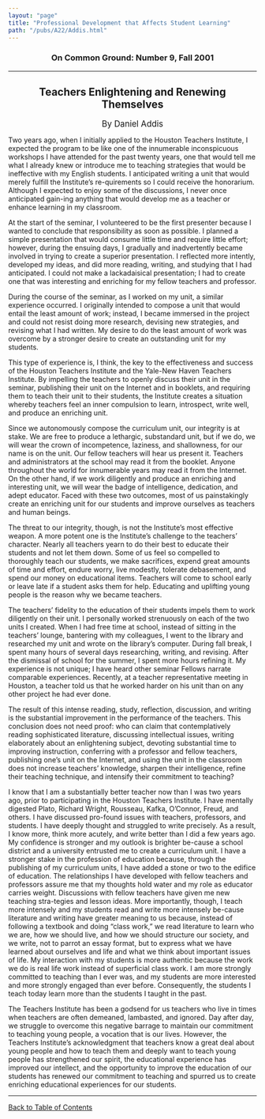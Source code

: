 ```yaml
---
layout: "page"
title: "Professional Development that Affects Student Learning"
path: "/pubs/A22/Addis.html"
---
```

<main>
<h3 align="CENTER">On Common Ground: Number 9, Fall 2001</h3>
<hr/>
<h2 align="CENTER">Teachers Enlightening and Renewing Themselves</h2>
<p align="CENTER"><big> By Daniel Addis</big></p>
<p>Two years ago, when I initially applied to the Houston Teachers Institute, I expected the program to be like one of the innumerable inconspicuous workshops I have attended for the past twenty years, one that would tell me what I already knew or introduce me to teaching strategies that would be ineffective with my English students. I anticipated writing a unit that would merely fulfill the Institute’s re-quirements so I could receive the honorarium. Although I expected to enjoy some of the discussions, I never once anticipated gain-ing anything that would develop me as a teacher or enhance learning in my classroom.</p>
<p>At the start of the seminar, I volunteered to be the first presenter because I wanted to conclude that responsibility as soon as possible. I planned a simple presentation that would consume little time and require little effort; however, during the ensuing days,
I gradually and inadvertently became involved in trying to create a superior presentation. I reflected more intently, developed my ideas, and did more reading, writing, and studying that I had anticipated. I could not make a lackadaisical presentation; I had to create one that was interesting and enriching for my fellow teachers and professor.
</p>
<p>During the course of the seminar, as I worked on my unit, a similar experience occurred. I originally intended to compose a unit that would entail the least amount of work; instead, I became immersed in the project and could not resist doing more research, devising new strategies, and revising what I had written. My desire to do the least amount of work was overcome by a stronger desire to create an outstanding unit for my students. </p>
<p>This type of experience is, I think, the key to the effectiveness and success of the Houston Teachers Institute and the Yale-New Haven Teachers Institute. By impelling the teachers to openly discuss their unit in the seminar, publishing their unit on the Internet and in booklets, and requiring them to teach their unit to their students, the Institute creates a situation whereby teachers feel an inner compulsion to learn, introspect, write well, and produce an enriching unit. </p>
<p>Since we autonomously compose the curriculum unit, our integrity is at stake. We are free to produce a lethargic, substandard unit, but if we do, we will wear the crown of incompetence, laziness, and shallowness, for our name is on the unit. Our fellow teachers will hear us present it. Teachers and administrators at the school may read it from the booklet. Anyone throughout the world for innumerable years may read it from the Internet. On the other hand, if we work diligently and produce an enriching and interesting unit, we will wear the badge of intelligence, dedication, and adept educator. Faced with these two outcomes, most of us painstakingly create an enriching unit for our students and improve ourselves as teachers and human beings. </p>
<p>The threat to our integrity, though, is not the Institute’s most effective weapon. A more potent one is the Institute’s challenge to the teachers’ character. Nearly all teachers yearn to do their best to educate their students and not let them down. Some of us feel so compelled to thoroughly teach our students, we make sacrifices, expend great amounts of time and effort, endure worry, live modestly, tolerate debasement, and spend our money on educational items. Teachers will come to school early or leave late if a student asks them for help. Educating and uplifting young people is the reason why we became teachers. </p>
<p>The teachers’ fidelity to the education of their students impels them to work diligently on their unit. I personally worked strenuously on each of the two units I created. When I had free time at school, instead of sitting in the teachers’ lounge, bantering with my colleagues, I went to the library and researched my unit and wrote on the library’s computer. During fall break, I spent many hours of several days researching, writing, and revising. After the dismissal of school for the summer, I spent more hours refining it. My experience is not unique; I have heard other
seminar Fellows narrate comparable experiences. Recently, at a teacher representative meeting in Houston, a teacher told us that he worked harder on his unit than on any other project he had ever done.
</p>
<p>The result of this intense reading, study, reflection, discussion, and writing is the substantial improvement in the performance of the teachers. This conclusion does not need proof: who can claim that contemplatively reading sophisticated literature, discussing intellectual issues, writing elaborately about an enlightening subject, devoting substantial time to improving instruction, conferring with a professor and fellow teachers, publishing one’s unit on the Internet, and using the unit in the classroom does not increase teachers’ knowledge, sharpen their intelligence, refine their teaching technique, and intensify their commitment to teaching? </p>
<p>I know that I am a substantially better teacher now than I was two years ago, prior to participating in the Houston Teachers Institute. I have mentally digested Plato, Richard Wright, Rousseau, Kafka, O’Connor, Freud, and others. I have discussed pro-found issues with teachers, professors, and students. I have deeply thought and struggled to write precisely. As a result, I know more, think more acutely, and write better than I did a few years ago. My confidence is stronger and my outlook is brighter be-cause a school district and a university entrusted me to create a curriculum unit. I have a stronger stake in the profession of education because, through the publishing of my curriculum units, I have added a stone or two to the edifice of education. The relationships I have developed with fellow teachers and professors assure me that my thoughts hold water and my role as educator carries weight. Discussions with fellow teachers have given me new teaching stra-tegies and lesson ideas. More importantly, though, I teach more intensely and my students read and write more intensely be-cause literature and writing have greater meaning to us because, instead of following a textbook and doing “class work,” we read literature to learn who we are, how we should live, and how we should structure our society, and we write, not to parrot an essay format, but to express what we have learned about ourselves and life and what we think about important issues of life. My interaction with my students is more authentic because the work we do is real life work instead of superficial class work. I am more strongly committed to teaching than I ever was, and my students are more interested and more strongly engaged than ever before. Consequently, the students I teach today learn more than the students I taught in the past.</p>
<p>The Teachers Institute has been a godsend for us teachers who live in times when teachers are often demeaned, lambasted, and ignored. Day after day, we struggle to overcome this negative barrage to maintain our commitment to teaching young people, a vocation that is our lives. However, the Teachers Institute’s acknowledgment that teachers know a great deal about young people and how to teach them and deeply want to teach young people has strengthened our spirit, the educational experience has improved our intellect, and the opportunity to improve the education of our students has renewed our commitment to teaching and spurred us to create enriching educational experiences for our students.</p>
<hr/>
<p><a href="/pubs/A22/">Back to Table of Contents</a></p>
</main>
